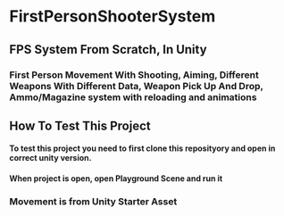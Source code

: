 # FirstPersonShooterSystem
<h2>FPS System From Scratch, In Unity</h2>
<h3>First Person Movement With Shooting, Aiming, Different Weapons With Different Data, Weapon Pick Up And Drop, Ammo/Magazine system with reloading and animations</h3>

<h2>How To Test This Project</h2>
<h4>To test this project you need to first clone this reposityory and open in correct unity version.</h4>
<h4>When project is open, open Playground Scene and run it</h4>

<h3>Movement is from Unity Starter Asset</h3>
